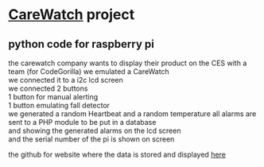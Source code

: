 # [CareWatch](http://www.thecarewatch.com/) project
## python code for raspberry pi 
the carewatch company wants to display their product on the CES
with a team (for CodeGorilla) we emulated a CareWatch  
we connected it to a i2c lcd screen  
we connected 2 buttons  
1 button for manual alerting  
1 button emulating fall detector  
we generated a random Heartbeat and a random temperature 
all alarms are sent to a PHP module to be put in a database  
and showing the generated alarms on the lcd screen  
and the serial number of the pi is shown on screen  

the github for website where the data is stored and displayed [here](https://github.com/ErwinOudG/CareWatch)
